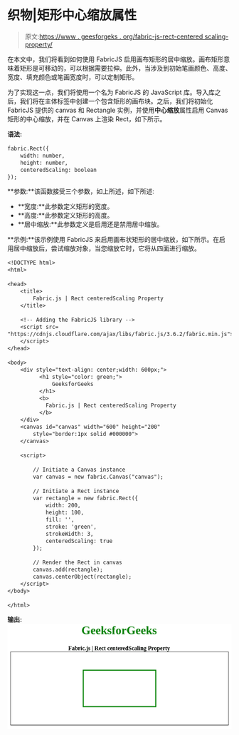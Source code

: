 # 织物|矩形中心缩放属性

> 原文:[https://www . geesforgeks . org/fabric-js-rect-centered scaling-property/](https://www.geeksforgeeks.org/fabric-js-rect-centeredscaling-property/)

在本文中，我们将看到如何使用 FabricJS 启用画布矩形的居中缩放。画布矩形意味着矩形是可移动的，可以根据需要拉伸。此外，当涉及到初始笔画颜色、高度、宽度、填充颜色或笔画宽度时，可以定制矩形。

为了实现这一点，我们将使用一个名为 FabricJS 的 JavaScript 库。导入库之后，我们将在主体标签中创建一个包含矩形的画布块。之后，我们将初始化 FabricJS 提供的 canvas 和 Rectangle 实例，并使用**中心缩放**属性启用 Canvas 矩形的中心缩放，并在 Canvas 上渲染 Rect，如下所示。

**语法:**

```
fabric.Rect({
    width: number,
    height: number,
    centeredScaling: boolean
}); 
```

**参数:**该函数接受三个参数，如上所述，如下所述:

*   **宽度:**此参数定义矩形的宽度。
*   **高度:**此参数定义矩形的高度。
*   **居中缩放:**此参数定义是启用还是禁用居中缩放。

**示例:**该示例使用 FabricJS 来启用画布状矩形的居中缩放，如下所示。在启用居中缩放后，尝试缩放对象，当您缩放它时，它将从四面进行缩放。

```
<!DOCTYPE html> 
<html> 

<head> 
    <title> 
        Fabric.js | Rect centeredScaling Property
    </title> 

    <!-- Adding the FabricJS library -->
    <script src= 
"https://cdnjs.cloudflare.com/ajax/libs/fabric.js/3.6.2/fabric.min.js"> 
    </script> 
</head> 

<body> 
    <div style="text-align: center;width: 600px;">
          <h1 style="color: green;">
              GeeksforGeeks
          </h1>
          <b>
            Fabric.js | Rect centeredScaling Property
          </b>
    </div>
    <canvas id="canvas" width="600" height="200"
        style="border:1px solid #000000"> 
    </canvas> 

    <script> 

        // Initiate a Canvas instance 
        var canvas = new fabric.Canvas("canvas"); 

        // Initiate a Rect instance 
        var rectangle = new fabric.Rect({ 
            width: 200,
            height: 100,
            fill: '', 
            stroke: 'green',
            strokeWidth: 3,
            centeredScaling: true
        }); 

        // Render the Rect in canvas 
        canvas.add(rectangle); 
        canvas.centerObject(rectangle);
    </script> 
</body> 

</html>
```

**输出:**
![](img/f0050f7394c2126a45c05be0d0120a03.png)